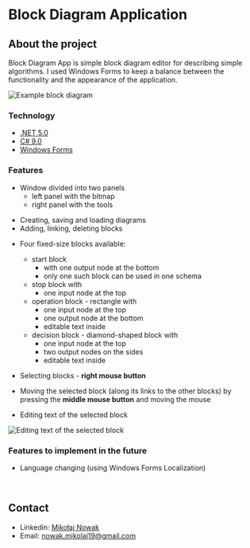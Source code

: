 # Block Diagram Application

## About the project

Block Diagram App is simple block diagram editor for describing simple algorithms. I used Windows Forms to keep a balance between the functionality and the appearance of the application.

![Example block diagram](https://user-images.githubusercontent.com/102852926/187023109-c6c29183-1379-4170-b7bc-c67ab19bb891.png)

### Technology

- [.NET 5.0](https://docs.microsoft.com/en-us/dotnet/core/whats-new/dotnet-5)
- [C# 9.0](https://docs.microsoft.com/en-us/dotnet/csharp/whats-new/csharp-9)
- [Windows Forms](https://docs.microsoft.com/en-us/dotnet/desktop/winforms/?view=netdesktop-5.0)

### Features

- Window divided into two panels
  - left panel with the bitmap
  - right panel with the tools

<!-- <br/> -->

- Creating, saving and loading diagrams
- Adding, linking, deleting blocks

<!-- <br/> -->

- Four fixed-size blocks available:
  - start block
    - with one output node at the bottom
    - only one such block can be used in one schema
  - stop block with
    - one input node at the top
  - operation block - rectangle with
    - one input node at the top
    - one output node at the bottom
    - editable text inside
  - decision block - diamond-shaped block with
    - one input node at the top
    - two output nodes on the sides
    - editable text inside

- Selecting blocks - **right mouse button**
- Moving the selected block (along its links to the other blocks) by pressing the **middle mouse button** and moving the mouse
- Editing text of the selected block

![Editing text of the selected block](https://user-images.githubusercontent.com/102852926/187023902-c058daba-0dac-4e52-9dc2-0b083e4406e3.png)

### Features to implement in the future

- Language changing (using Windows Forms Localization)

<br/>

## Contact

- Linkedin: [Mikołaj Nowak](https://www.linkedin.com/in/nowak-mikolaj-f/)
- Email: nowak.mikolaj19@gmail.com
